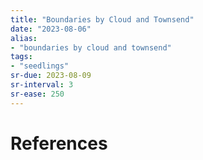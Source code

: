 ```yaml
---
title: "Boundaries by Cloud and Townsend"
date: "2023-08-06"
alias:
- "boundaries by cloud and townsend"
tags:
- "seedlings"
sr-due: 2023-08-09
sr-interval: 3
sr-ease: 250
---
```




# References